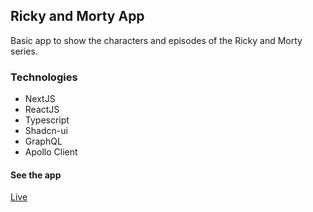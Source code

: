 ## Ricky and Morty App

Basic app to show the characters and episodes of the Ricky and Morty series.

### Technologies

- NextJS
- ReactJS
- Typescript
- Shadcn-ui
- GraphQL
- Apollo Client

#### See the app

[Live](https://ricky-and-morty-kappa.vercel.app/)
